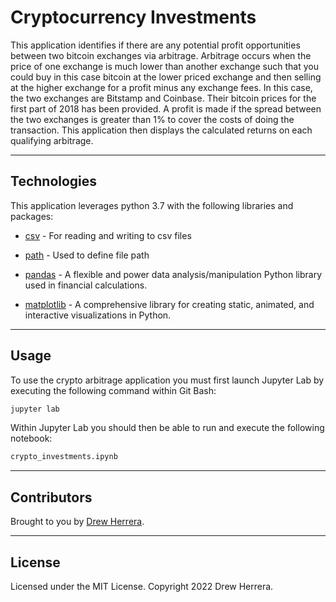 # Cryptocurrency Investments
This application identifies if there are any potential profit opportunities between two bitcoin exchanges via arbitrage. Arbitrage occurs when the price of one exchange is much lower than
another exchange such that you could buy in this case bitcoin at the lower priced exchange and then selling at the higher exchange for a profit minus any exchange fees. 
In this case, the two exchanges are Bitstamp and Coinbase. Their bitcoin prices for the first part of 2018 has been provided.  A profit is made if the spread between the two exchanges
is greater than 1% to cover the costs of doing the transaction.  This application then displays the calculated returns on each qualifying arbitrage.

---


## Technologies

This application leverages python 3.7 with the following libraries and packages:

* [csv](https://docs.python.org/3/library/csv.html) - For reading and writing to csv files

* [path](https://docs.python.org/3/library/pathlib.html) - Used to define file path

* [pandas](https://github.com/pandas-dev/pandas) - A flexible and power data analysis/manipulation Python library used in financial calculations.

* [matplotlib](https://matplotlib.org) - A comprehensive library for creating static, animated, and interactive visualizations in Python.

---

## Usage

To use the crypto arbitrage application you must first launch Jupyter Lab by executing the following command within Git Bash:

```python
jupyter lab
```

Within Jupyter Lab you should then be able to run and execute the following notebook:

``` python
crypto_investments.ipynb
```

---

## Contributors

Brought to you by [Drew Herrera](https://www.linkedin.com/in/drew94591).

---

## License

Licensed under the MIT License. Copyright 2022 Drew Herrera.
